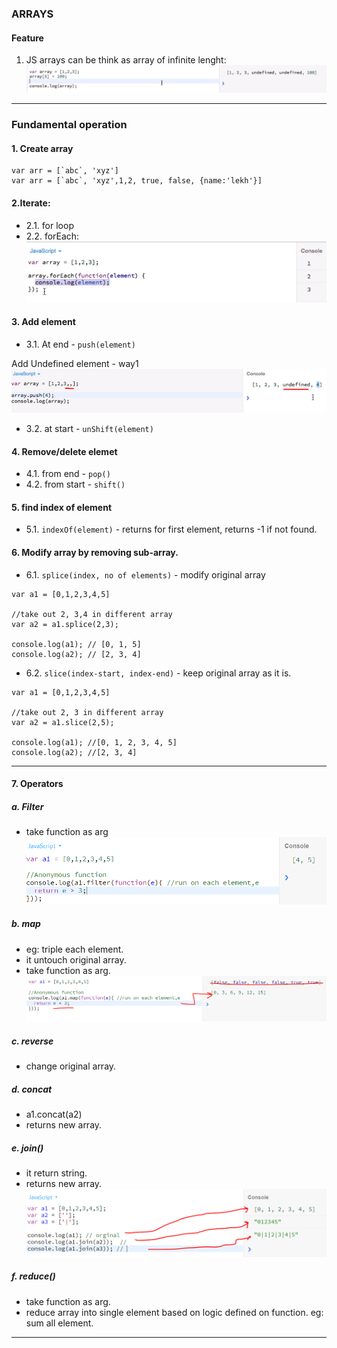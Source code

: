 ### ARRAYS
#### Feature
1. JS arrays can be think as array of infinite lenght:
![img](https://github.com/lekhrajdinkar/01-front-end-pack/blob/master/VanillaJS/NOTES_JS/asset/array1.PNG)
***

### Fundamental operation

#### 1. Create array
```
var arr = [`abc`, 'xyz']
var arr = [`abc`, 'xyz',1,2, true, false, {name:'lekh'}]
```

#### 2.Iterate:
- 2.1. for loop
- 2.2. forEach:
![img](https://github.com/lekhrajdinkar/01-front-end-pack/blob/master/VanillaJS/NOTES_JS/asset/array2.PNG)

#### 3. Add element
- 3.1. At end - `push(element)`

Add Undefined element - way1
![img](https://github.com/lekhrajdinkar/01-front-end-pack/blob/master/VanillaJS/NOTES_JS/asset/array3.PNG)

- 3.2. at start - `unShift(element)`

#### 4. Remove/delete elemet
- 4.1. from end - `pop()`
- 4.2. from start - `shift()`

#### 5. find index of element
- 5.1. `indexOf(element)` - returns for first element, returns -1 if not found.

#### 6. Modify array by removing sub-array.
-  6.1. `splice(index, no of elements)` - modify original array
```
var a1 = [0,1,2,3,4,5]

//take out 2, 3,4 in different array
var a2 = a1.splice(2,3);

console.log(a1); // [0, 1, 5]
console.log(a2); // [2, 3, 4]
```

- 6.2. `slice(index-start, index-end)` - keep original array as it is.
```
var a1 = [0,1,2,3,4,5]

//take out 2, 3 in different array
var a2 = a1.slice(2,5);

console.log(a1); //[0, 1, 2, 3, 4, 5]
console.log(a2); //[2, 3, 4]
```
***

#### 7. Operators 

##### a. Filter
- take function as arg
![img](https://github.com/lekhrajdinkar/01-front-end-pack/blob/master/VanillaJS/NOTES_JS/asset/array4.PNG)

##### b. map 
- eg: triple each element.
- it untouch original array.
- take function as arg.
![img](https://github.com/lekhrajdinkar/01-front-end-pack/blob/master/VanillaJS/NOTES_JS/asset/array5.PNG)

##### c. reverse
- change original array.

##### d. concat
- a1.concat(a2) 
- returns new array.

##### e. join() 
- it return string. 
- returns new array.
![img](https://github.com/lekhrajdinkar/01-front-end-pack/blob/master/VanillaJS/NOTES_JS/asset/array6.PNG)

##### f. reduce()
- take function as arg.
- reduce array into single element based on logic defined on function. eg: sum all element.
***


  